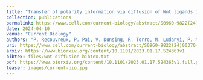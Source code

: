 ```yaml
---
title: "Transfer of polarity information via diffusion of Wnt ligands in C. elegans embryos"
collection: publications
permalink: https://www.cell.com/current-biology/abstract/S0960-9822(24)00370-1
date: 2024-04-10
venue: "Current Biology"
authors: "P. Recouvreux, P. Pai, V. Dunsing, R. Torro, M. Ludanyi, P. Mélénec, M. Boughzala, V. Bertrand, PF. Lenne"
uri: https://www.cell.com/current-biology/abstract/S0960-9822(24)00370-1
arxiv: https://www.biorxiv.org/content/10.1101/2023.01.17.524363v1
bibtex: files/wnt-diffusion-bibtex.txt
pdf: https://www.biorxiv.org/content/10.1101/2023.01.17.524363v1.full.pdf
teaser: images/current-bio.jpg
---
```


